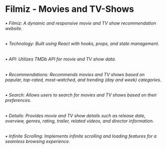 # Filmiz - Movies and TV-Shows
###### •	Filmiz: A dynamic and responsive movie and TV show recommendation website.
###### •	Technology: Built using React with hooks, props, and state management.
###### •	API: Utilizes TMDb API for movie and TV show data.
###### •	Recommendations: Recommends movies and TV shows based on popular, top-rated, most-watched, and trending (day and week) categories.
###### •	Search: Allows users to search for movies and TV shows based on their preferences.
###### •	Details: Provides movie and TV show details such as release date, overview, genres, rating, trailer, related videos, and director information.
###### •	Infinite Scrolling: Implements infinite scrolling and loading features for a seamless browsing experience.
